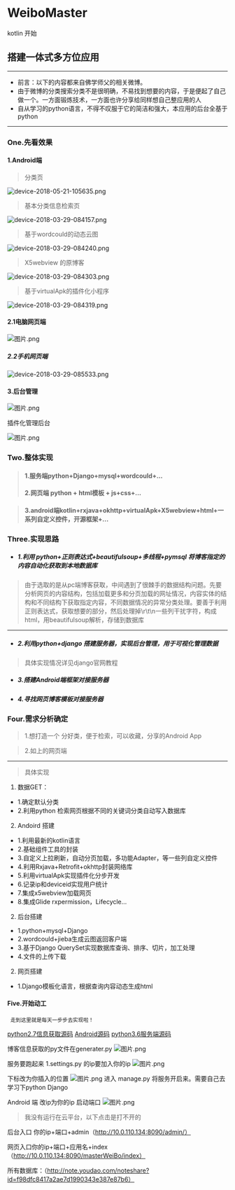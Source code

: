 # WeiboMaster
kotlin 开始
## 搭建一体式多方位应用

---
-  前言：以下的内容都来自佛学师父的相关微博。
-  由于微博的分类搜索分类不是很明确，不易找到想要的内容，于是便起了自己做一个。一方面锻炼技术，一方面也许分享给同样想自己整应用的人
-  自从学习的python语言，不得不叹服于它的简洁和强大，本应用的后台全基于python
---
### One.先看效果
#### 1.Android端

>分类页

![device-2018-05-21-105635.png](https://upload-images.jianshu.io/upload_images/6456519-3342b37984f15e12.png?imageMogr2/auto-orient/strip%7CimageView2/2/w/200)

> 基本分类信息检索页

![device-2018-03-29-084157.png](https://upload-images.jianshu.io/upload_images/6456519-4be51fad234da4ce.png?imageMogr2/auto-orient/strip%7CimageView2/2/w/200)

> 基于wordcould的动态云图

![device-2018-03-29-084240.png](https://upload-images.jianshu.io/upload_images/6456519-d21bbc68407db7a3.png?imageMogr2/auto-orient/strip%7CimageView2/2/w/200)


> X5webview 的原博客

![device-2018-03-29-084303.png](https://upload-images.jianshu.io/upload_images/6456519-1d1821d0a660bf72.png?imageMogr2/auto-orient/strip%7CimageView2/2/w/200)

> 基于virtualApk的插件化小程序

![device-2018-03-29-084319.png](https://upload-images.jianshu.io/upload_images/6456519-134ee6e15c21fd39.png?imageMogr2/auto-orient/strip%7CimageView2/2/w/200)

#### 2.1电脑网页端
![图片.png](https://upload-images.jianshu.io/upload_images/6456519-c69e81dbc77d4ca4.png?imageMogr2/auto-orient/strip%7CimageView2/2/w/600)
##### 2.2手机网页端
![device-2018-03-29-085533.png](https://upload-images.jianshu.io/upload_images/6456519-2cc8666928b332f7.png?imageMogr2/auto-orient/strip%7CimageView2/2/w/200)

#### 3.后台管理
![图片.png](https://upload-images.jianshu.io/upload_images/6456519-131ae3f7c0f8e560.png?imageMogr2/auto-orient/strip%7CimageView2/2/w/600)

插件化管理后台

![图片.png](https://upload-images.jianshu.io/upload_images/6456519-740c115c163c9ce0.png?imageMogr2/auto-orient/strip%7CimageView2/2/w/600)

### Two.整体实现


> #### 1.服务端python+Django+mysql+wordcould+...
> #### 2.网页端 python + html模板 + js+css+...

> #### 3.android端kotlin+rxjava+okhttp+virtualApk+X5webview+html+一系列自定义控件，开源框架+...

### Three.实现思路
- ##### 1.利用 python+正则表达式+beautifulsoup+多线程+pymsql 将博客指定的内容自动化获取到本地数据库
>  由于选取的是从pc端博客获取，中间遇到了很棘手的数据结构问题。先要分析网页的内容结构，包括加载更多和分页加载的网址情况，内容实体的结构和不同结构下获取指定内容，不同数据情况的异常分类处理。要善于利用正则表达式，获取想要的部分，然后处理掉\r\t\n一些列干扰字符，构成html，用beautifulsoup解析，存储到数据库

---
- ##### 2.利用python+django 搭建服务器，实现后台管理，用于可视化管理数据
> 具体实现情况详见django官网教程

- ##### 3.搭建Android端框架对接服务器
- ##### 4.寻找网页博客模板对接服务器

### Four.需求分析确定
> 1.想打造一个 分好类，便于检索，可以收藏，分享的Android App

> 2.如上的网页端
  

---
> 具体实现
1. 数据GET：
-   1.确定默认分类
-   2.利用python 检索网页根据不同的关键词分类自动写入数据库
2. Andoird 搭建
-   1.利用最新的kotlin语言
-   2.基础组件工具的封装
-   3.自定义上拉刷新，自动分页加载，多功能Adapter，等一些列自定义控件
-   4.利用Rxjava+Retrofit+okhttp封装网络库
-   5.利用virtualApk实现插件化分步开发
-   6.记录ip和deviceid实现用户统计
-   7.集成x5webview加载网页
-   8.集成Glide rxpermission，Lifecycle...

2. 后台搭建
-   1.python+mysql+Django
-   2.wordcould+jieba生成云图返回客户端
-   3.基于Django QuerySet实现数据库查询、排序、切片，加工处理
-   4.文件的上传下载


2. 网页搭建
-   1.Django模板化语言，根据查询内容动态生成html

#### Five.开始动工
     走到这里就是每天一步步去实现啦！
[python2.7信息获取源码](https://github.com/While1true/PythonLearning)
[Android源码](https://github.com/While1true/WeiboMaster)
[python3.6服务端源码](https://github.com/While1true/PYServer)


博客信息获取的py文件在generater.py
![图片.png](https://upload-images.jianshu.io/upload_images/6456519-520c12c56ff5746f.png?imageMogr2/auto-orient/strip%7CimageView2/2/w/1240)


服务要跑起来
1.settings.py 的ip要加入你的ip
![图片.png](https://upload-images.jianshu.io/upload_images/6456519-7f35cdd6c48e2cfe.png?imageMogr2/auto-orient/strip%7CimageView2/2/w/600)


下标改为你插入的位置
![图片.png](https://upload-images.jianshu.io/upload_images/6456519-ef903abf26f583bd.png?imageMogr2/auto-orient/strip%7CimageView2/2/w/1240)
进入 manage.py 将服务开启来。需要自己去学习下python Django

Android 端 改ip为你的ip 启动端口
![图片.png](https://upload-images.jianshu.io/upload_images/6456519-b679e88119db12df.png?imageMogr2/auto-orient/strip%7CimageView2/2/w/600)

> 我没有运行在云平台，以下点击是打不开的

后台入口 你的ip+端口+admin（http://10.0.110.134:8090/admin/）

网页入口你的ip+端口+应用名+index（http://10.0.110.134:8090/masterWeiBo/index）

所有数据库：（http://note.youdao.com/noteshare?id=f98dfc8417a2ae7d1990343e387e87b6）


